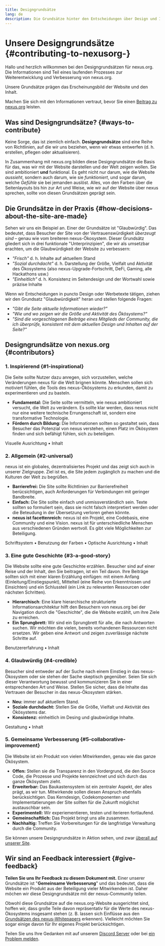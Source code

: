 ```yaml
---
title: Designgrundsätze
lang: de
description: Die Grundsätze hinter den Entscheidungen über Design und Inhalt von nexus.org
---
```


# Unsere Designgrundsätze {#contributing-to-nexusorg-}

<Emoji text=":wave:" size={1} /> Hallo und herzlich willkommen bei den Designgrundsätzen für nexus.org. Die Informationen sind Teil eines laufenden Prozesses zur Weiterentwicklung und Verbesserung von nexus.org.

Unsere Grundsätze prägen das Erscheinungsbild der Website und den Inhalt.

Machen Sie sich mit den Informationen vertraut, bevor Sie einen [Beitrag zu nexus.org](/beitrag/) leisten.

## Was sind Designgrundsätze? {#ways-to-contribute}

Keine Sorge, das ist ziemlich einfach. **Designgrundsätze** sind eine Reihe von Richtlinien, auf die wir uns beziehen, wenn wir etwas entwerfen (d. h. erstellen, pflegen oder aktualisieren).

In Zusammenhang mit nexus.org bilden diese Designgrundsätze die Basis für das, was wir mit der Website darstellen und der Welt zeigen wollen. Sie sind ambitioniert **und** funktional. Es geht nicht nur darum, wie die Website _aussieht_, sondern auch darum, wie sie _funktioniert_, und sogar darum, welche _Gefühle_ sie bei jemanden auslöst. Alles, von den Farben über die Seitenlayouts bis hin zur Art und Weise, wie wir auf der Website über nexus sprechen, sollte von diesen Grundsätzen geprägt sein.

## Die Grundsätze in der Praxis {#how-decisions-about-the-site-are-made}

Sehen wir uns ein Beispiel an. Einer der Grundsätze ist "Glaubwürdig". Das bedeutet, dass Besucher der Site von der Vertrauenswürdigkeit _überzeugt_ _sind_ – genau wie vom breiteren nexus-Ökosystem. Dieser Grundsätz gliedert sich in drei funktionale "Unterprinzipien", die wir als umsetzbar erachten, um die Glaubwürdigkeit der Website zu verbessern:

- _"Frisch"_ d. h. Inhalte auf aktuellem Stand
- _"Sozial durchdacht"_ d. h. Darstellung der Größe, Vielfalt und Aktivität des Ökosystems (also nexus-Upgrade-Fortschritt, DeFi, Gaming, alle Hackathons usw.)
- _"Einheitlich"_ d. h. Konsistenz im Seitendesign und der Wortwahl sowie präzise Inhalte

Wenn wir Entscheidungen in puncto Design oder Werbetexte tätigen, ziehen wir den Grundsatz "Glaubwürdigkeit" heran und stellen folgende Fragen:

- _"Gibt die Seite aktuelle Informationen wieder?"_
- _"Wie und wo zeigen wir die Größe und Aktivität des Ökösystems?"_
- _"Sind die vorgeschlagenen Beiträge eines Mitglieds der Community, die ich überprüfe, konsistent mit dem aktuellen Design und Inhalten auf der Seite?"_

## Designgrundsätze von nexus.org {#contributors}

### 1. Inspirierend {#1-inspirational}

Die Seite sollte Nutzer dazu anregen, sich vorzustellen, welche Veränderungen nexus für die Welt brignen könnte. Menschen sollen sich motiviert fühlen, die Tools des nexus-Ökösystems zu erkunden, damit zu experimentieren und zu basteln.

- **Fundamental:** Die Seite sollte vermitteln, wie nexus ambitioniert versucht, die Welt zu verändern. Es sollte klar werden, dass nexus nicht nur eine weitere technische Errungenschaft ist, sondern eine transformative Technologie.
- **Fördern durch Bildung:** Die Informationen sollten so gestaltet sein, dass Besucher das Potenzial von nexus verstehen, einen Platz im Ökösystem finden und sich befähigt fühlen, sich zu beteiligen.

Visuelle Ausrichtung • Inhalt

### 2. Allgemein {#2-universal}

nexus ist ein globales, dezentralisiertes Projekt und das zeigt sich auch in unserer Zielgruppe. Ziel ist es, die Site jedem zugänglich zu machen und die Kulturen der Welt zu begrüßen.

- **Barrierefrei:** Die Site sollte Richtlinien zur Barrierefreiheit berücsichtigen, auch Anforderungen für Verbindungen mit geringer Bandbreite.
- **Einfach:** Die Site sollte einfach und unmissverständlich sein. Texte sollten so formuliert sein, dass sie nicht falsch interpretiert werden oder die Beteudung in der Übersetzung verloren gehen könnte.
- **nexus ist facettenreich:** nexus ist ein Projekt, eine Codebasis, eine Community und eine Vision. nexus ist für unterschiedliche Menschen aus verschiedenen Gründen wertvoll. Es gibt viele Möglichkeiten zur Beteiligung.

Schriftsystem • Benutzung der Farben • Optische Ausrichtung • Inhalt

### 3. Eine gute Geschichte {#3-a-good-story}

Die Website sollte eine gute Geschichte erzählen. Besucher sind auf einer Reise und der Inhalt, den Sie beitragen, ist ein Teil davon. Ihre Beiträge sollten sich mit einer klaren Erzählung einfügen: mit einem Anfang (Einleitung/Einstiegspunkt), Mittelteil (eine Reihe von Erkenntnissen und Einsichten) und ein Schlussteil (ein Link zu relevanten Ressourcen oder nächsten Schritten).

- **Hierarchisch**: Eine klare hierarchische strukturierte Informationsarchitektur hilft den Besuchern von nexus.org bei der Navigation durch die "Geschichte", die die Website erzählt, um ihre Ziele zu erreichen.
- **Ein Sprungbrett:** Wir sind ein Sprungbrett für alle, die nach Antworten suchen. Wir möchten die vielen, bereits vorhandenen Ressourcen nicht ersetzen. Wir geben eine Antwort und zeigen zuverlässige nächste Schritte auf.

Benutzererfahrung • Inhalt

### 4. Glaubwürdig {#4-credible}

Besucher sind entweder auf der Suche nach einem Einstieg in das nexus-Ökosystem oder sie stehen der Sache skeptisch gegenüber. Seien Sie sich dieser Verantwortung bewusst und kommunizieren Sie in einer entsprechenden Art und Weise. Stellen Sie sicher, dass die Inhalte das Vertrauen der Besucher in das nexus-Ökosystem stärken.

- **Neu:** immer auf aktuellem Stand.
- **Soziale durchdacht:** Stellen Sie die Größe, Vielfalt und Aktivität des Ökösystems dar.
- **Konsistenz:** einheitlich im Desing und glaubwürdige Inhalte.

Gestaltung • Inhalt

### 5. Gemeinsame Verbesserung {#5-collaborative-improvement}

Die Website ist ein Produkt von vielen Mitwirkenden, genau wie das ganze Ökösystem.

- **Offen:** Stellen sie die Transparenz in den Vordergrund, die den Source Code, die Prozesse und Projekte kennzeichnet und sich durch das ganze Ökösystem zieht.
- **Erweiterbar:** Das Baukastensystem ist ein zentraler Aspekt, der alles prägt, as wir tun. Mitwirkende sollen diesen Anspruch ebenfalls berücksichtigen. Das Kerndesign, Codekomponenten und Implementatierungen der Site sollten für die Zukunft möglichst austauschbar sein.
- **Experimentell:** Wir experiementieren, testen und iterieren fortlaufend.
- **Gemeinschaftlich:** Das Projekt bringt uns alle zusammen.
- **Nachhaltig:** Treffen Sie Vorbereitungen für die langfristige Verwaltung durch die Community.

Sie können unsere Designgrundsätze in Aktion sehen, und zwar [überall auf unserer Site](/).

## Wir sind an Feedback interessiert {#give-feedback}

**Teilen Sie uns Ihr Feedback zu diesem Dokument mit.** Einer unserer Grundsätze ist "**Gemeinsame Verbesserung**" und das bedeutet, dass die Website ein Produkt aus der Beteiligung vieler Mitwirkenden ist. Daher möchen wir diese Designgrundsätze mit der nexus-Community teilen.

Obwohl diese Grundsätze auf die nexus.org-Website ausgerichtet sind, hoffen wir, dass große Teile davon repräsentativ für die Werte des nexus-Ökosystems insgesamt stehen (z. B. lassen sich Einflüsse aus den [Grundsätzen des nexus-Whitepapers](https://github.com/nexus/wiki/wiki/White-Paper#philosophy) erkennen). Vielleicht möchten Sie sogar einige davon für Ihr eigenes Projekt berücksichtigen.

Teilen Sie uns Ihre Gedanken mit auf unserem [Discord Server](https://discord.gg/CetY6Y4) oder bei [ein Problem melden](https://github.com/nexus/nexus-org-website/issues/new?assignees=&labels=Type%3A+Feature&template=feature_request.md&title=).

